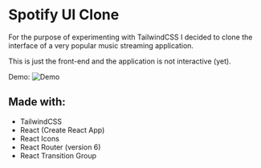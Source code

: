 # Spotify UI Clone


For the purpose of experimenting with TailwindCSS I decided to clone the interface of a very popular music streaming application.

This is just the front-end and the application is not interactive (yet).

Demo:
![Demo](https://i.imgur.com/dsVjcDb.png)

## Made with:
* TailwindCSS
* React (Create React App)
* React Icons
* React Router (version 6)
* React Transition Group
